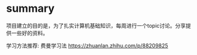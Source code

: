 # summary

项目建立的目的是，为了扎实计算机基础知识，每周进行一个topic讨论。分享提供一些好的资料。

学习方法推荐: 费曼学习法
https://zhuanlan.zhihu.com/p/88209825
